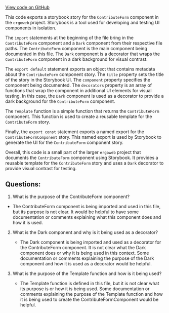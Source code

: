 [View code on GitHub](https://github.com/ergoplatform/ergoweb/stories/components/contributeForm.stories.jsx)

This code exports a storybook story for the `ContributeForm` component in the `ergoweb` project. Storybook is a tool used for developing and testing UI components in isolation. 

The `import` statements at the beginning of the file bring in the `ContributeForm` component and a `Dark` component from their respective file paths. The `ContributeForm` component is the main component being documented in this file. The `Dark` component is a decorator that wraps the `ContributeForm` component in a dark background for visual contrast. 

The `export default` statement exports an object that contains metadata about the `ContributeForm` component story. The `title` property sets the title of the story in the Storybook UI. The `component` property specifies the component being documented. The `decorators` property is an array of functions that wrap the component in additional UI elements for visual testing. In this case, the `Dark` component is used as a decorator to provide a dark background for the `ContributeForm` component. 

The `Template` function is a simple function that returns the `ContributeForm` component. This function is used to create a reusable template for the `ContributeForm` story. 

Finally, the `export const` statement exports a named export for the `ContributeFormComponent` story. This named export is used by Storybook to generate the UI for the `ContributeForm` component story. 

Overall, this code is a small part of the larger `ergoweb` project that documents the `ContributeForm` component using Storybook. It provides a reusable template for the `ContributeForm` story and uses a `Dark` decorator to provide visual contrast for testing.
## Questions: 
 1. What is the purpose of the ContributeForm component?
   - The ContributeForm component is being imported and used in this file, but its purpose is not clear. It would be helpful to have some documentation or comments explaining what this component does and how it is used.

2. What is the Dark component and why is it being used as a decorator?
   - The Dark component is being imported and used as a decorator for the ContributeForm component. It is not clear what the Dark component does or why it is being used in this context. Some documentation or comments explaining the purpose of the Dark component and how it is used as a decorator would be helpful.

3. What is the purpose of the Template function and how is it being used?
   - The Template function is defined in this file, but it is not clear what its purpose is or how it is being used. Some documentation or comments explaining the purpose of the Template function and how it is being used to create the ContributeFormComponent would be helpful.